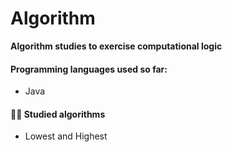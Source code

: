 # Algorithm

**Algorithm studies to exercise computational logic**



#### **Programming languages used so far:**

- Java



#### :man_technologist: **Studied algorithms**

- Lowest and Highest
